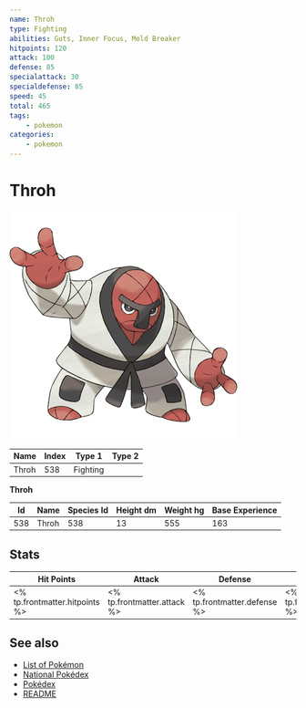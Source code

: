 ```yaml
---
name: Throh
type: Fighting
abilities: Guts, Inner Focus, Mold Breaker
hitpoints: 120
attack: 100
defense: 85
specialattack: 30
specialdefense: 85
speed: 45
total: 465
tags:
    - pokemon
categories:
    - pokemon
---
```


# Throh


![Throh](images/538.png)

| **Name** | **Index** | **Type 1** | **Type 2** |
|----|----|----|----|
| Throh | 538 | Fighting  |  |

**Throh** 




| **Id** | **Name** | **Species Id** | **Height dm** | **Weight hg** | **Base Experience** |
|--------|----------|----------------|------------|------------|---------------------|
| 538 | Throh | 538 | 13 | 555 | 163 |



## Stats

| **Hit Points** | **Attack** | **Defense** | **Special Attack** | **Special Defense** | **Speed** | **Total** |
|----------------|------------|-------------|--------------------|---------------------|-----------|-----------|
| <% tp.frontmatter.hitpoints %> | <% tp.frontmatter.attack %> | <% tp.frontmatter.defense %> | <% tp.frontmatter.specialattack %> | <% tp.frontmatter.specialdefense %> | <% tp.frontmatter.speed %> | <% tp.frontmatter.total %> |

## See also

- [List of Pokémon](../pokemon.md)
- [National Pokédex](../national_pokedex.md)
- [Pokédex](../pokedex.md)
- [README](../README.md)
